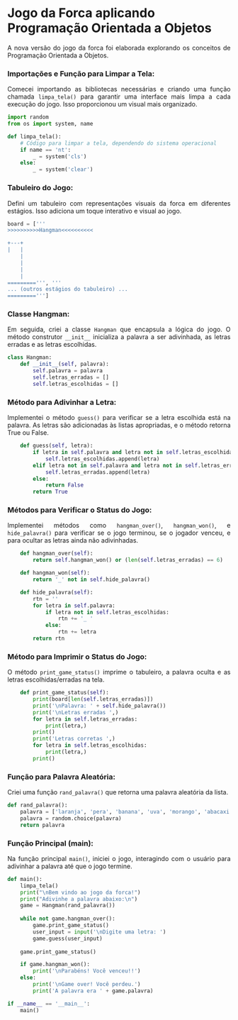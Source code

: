 # Jogo da Forca aplicando Programação Orientada a Objetos
<div align='justify'>

A nova versão do jogo da forca foi elaborada explorando os conceitos de Programação Orientada a Objetos.

### Importações e Função para Limpar a Tela:
Comecei importando as bibliotecas necessárias e criando uma função chamada `limpa_tela()` para garantir uma interface mais limpa a cada execução do jogo. Isso proporcionou um visual mais organizado.

```python
import random
from os import system, name

def limpa_tela():
    # Código para limpar a tela, dependendo do sistema operacional
    if name == 'nt':
        _ = system('cls')
    else:
        _ = system('clear')
```

### Tabuleiro do Jogo:
Defini um tabuleiro com representações visuais da forca em diferentes estágios. Isso adiciona um toque interativo e visual ao jogo.

```python
board = ['''  
>>>>>>>>>>Hangman<<<<<<<<<<

+---+
|   |
    |
    |
    |
    |
=========''', '''
... (outros estágios do tabuleiro) ...
=========''']
```

### Classe Hangman:
Em seguida, criei a classe `Hangman` que encapsula a lógica do jogo. O método construtor `__init__` inicializa a palavra a ser adivinhada, as letras erradas e as letras escolhidas.

```python
class Hangman:
    def __init__(self, palavra):
        self.palavra = palavra
        self.letras_erradas = []
        self.letras_escolhidas = []
```

### Método para Adivinhar a Letra:
Implementei o método `guess()` para verificar se a letra escolhida está na palavra. As letras são adicionadas às listas apropriadas, e o método retorna True ou False.

```python
    def guess(self, letra):
        if letra in self.palavra and letra not in self.letras_escolhidas:
            self.letras_escolhidas.append(letra)
        elif letra not in self.palavra and letra not in self.letras_erradas:
            self.letras_erradas.append(letra)
        else:
            return False
        return True
```

### Métodos para Verificar o Status do Jogo:
Implementei métodos como `hangman_over()`, `hangman_won()`, e `hide_palavra()` para verificar se o jogo terminou, se o jogador venceu, e para ocultar as letras ainda não adivinhadas.

```python
    def hangman_over(self):
        return self.hangman_won() or (len(self.letras_erradas) == 6)

    def hangman_won(self):
        return '_' not in self.hide_palavra()

    def hide_palavra(self):
        rtn = ''
        for letra in self.palavra:
            if letra not in self.letras_escolhidas:
                rtn += '_ '
            else:
                rtn += letra
        return rtn
```

### Método para Imprimir o Status do Jogo:
O método `print_game_status()` imprime o tabuleiro, a palavra oculta e as letras escolhidas/erradas na tela.

```python
    def print_game_status(self):
        print(board[len(self.letras_erradas)])
        print('\nPalavra: ' + self.hide_palavra())
        print('\nLetras erradas ',)
        for letra in self.letras_erradas:
            print(letra,)
        print()
        print('Letras corretas ',)
        for letra in self.letras_escolhidas:
            print(letra,)
        print()
```

### Função para Palavra Aleatória:
Criei uma função `rand_palavra()` que retorna uma palavra aleatória da lista.

```python
def rand_palavra():
    palavra = ['laranja', 'pera', 'banana', 'uva', 'morango', 'abacaxi', 'abacate', 'caqui', 'ameixa', 'goiaba', 'manga']
    palavra = random.choice(palavra)
    return palavra
```

### Função Principal (main):
Na função principal `main()`, iniciei o jogo, interagindo com o usuário para adivinhar a palavra até que o jogo termine.

```python
def main():
    limpa_tela()
    print("\nBem vindo ao jogo da forca!")
    print("Adivinhe a palavra abaixo:\n")
    game = Hangman(rand_palavra())
    
    while not game.hangman_over():
        game.print_game_status()
        user_input = input('\nDigite uma letra: ')
        game.guess(user_input)
    
    game.print_game_status()

    if game.hangman_won():
        print('\nParabéns! Você venceu!!')
    else:
        print('\nGame over! Você perdeu.')
        print('A palavra era ' + game.palavra)

if __name__ == '__main__':
    main()
```
</div>
